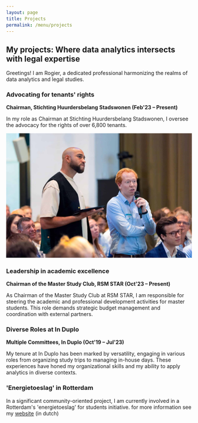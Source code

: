 ```yaml
---
layout: page
title: Projects
permalink: /menu/projects
---
```



## My projects: Where data analytics intersects with legal expertise

Greetings! I am Rogier, a dedicated professional harmonizing the realms of data analytics and legal studies.

### Advocating for tenants' rights
**Chairman, Stichting Huurdersbelang Stadswonen (Feb'23 – Present)**

In my role as Chairman at Stichting Huurdersbelang Stadswonen, I oversee the advocacy for the rights of over 6,800 tenants.

![Rogier asking a question during the student housing congres Kences](/assets/img/Foto_Congres.jpg)


### Leadership in academic excellence
**Chairman of the Master Study Club, RSM STAR (Oct'23 – Present)**

As Chairman of the Master Study Club at RSM STAR, I am responsible for steering the academic and professional development activities for master students. This role demands strategic budget management and coordination with external partners.

### Diverse Roles at In Duplo
**Multiple Committees, In Duplo (Oct'19 – Jul'23)**

My tenure at In Duplo has been marked by versatility, engaging in various roles from organizing study trips to managing in-house days. These experiences have honed my organizational skills and my ability to apply analytics in diverse contexts.

### 'Energietoeslag' in Rotterdam

In a significant community-oriented project, I am currently involved in a Rotterdam's 'energietoeslag' for students initiative. for more information see my [website](energietoeslagrotterdam.nl) (in dutch)
